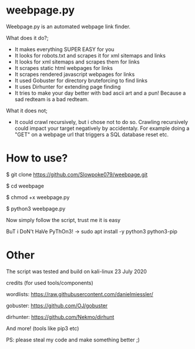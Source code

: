 # weebpage.py
Weebpage.py is an automated webpage link finder.


What does it do?;
- It makes everything SUPER EASY for you
- It looks for robots.txt and scrapes it for xml sitemaps and links
- It looks for xml sitemaps and scrapes them for links
- It scrapes static html webpages for links
- It scrapes rendered javascript webpages for links
- It used Gobuster for directory bruteforcing to find links
- It uses Dirhunter for extending page finding
- It tries to make your day better with bad ascii art and a pun! Because a sad redteam is a bad redteam.


What it does not;
- It could crawl recursively, but i chose not to do so. Crawling recursively could impact your target negatively by accidentaly. For example doing a "GET" on a webpage url that triggers a SQL database reset etc.



# How to use?

$ git clone https://github.com/Slowpoke079/weebpage.git

$ cd weebpage

$ chmod +x weebpage.py

$ python3 weebpage.py


Now simply follow the script, trust me it is easy

BuT i DoN't HaVe PyThOn3! -> sudo apt install -y python3 python3-pip



# Other
The script was tested and build on kali-linux 23 July 2020


credits (for used tools/components)

wordlists:  https://raw.githubusercontent.com/danielmiessler/

gobuster:  https://github.com/OJ/gobuster

dirhunter:  https://github.com/Nekmo/dirhunt

And more! (tools like pip3 etc)


PS: please steal my code and make something better ;)
